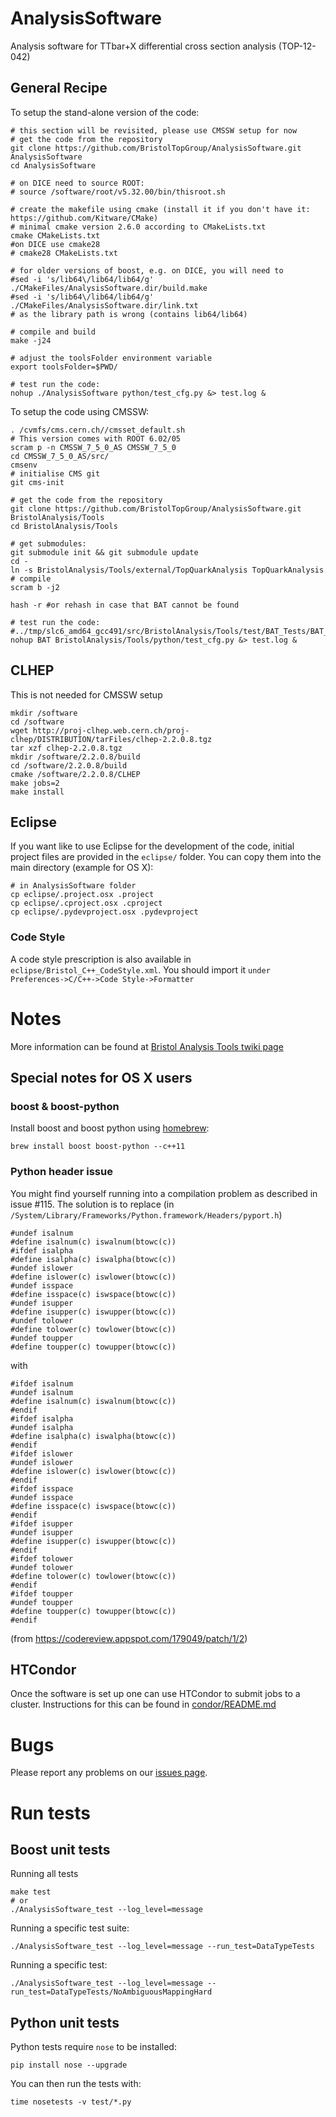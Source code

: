 AnalysisSoftware
================

Analysis software for TTbar+X differential cross section analysis (TOP-12-042)

## General Recipe

To setup the stand-alone version of the code:

```
# this section will be revisited, please use CMSSW setup for now
# get the code from the repository
git clone https://github.com/BristolTopGroup/AnalysisSoftware.git AnalysisSoftware
cd AnalysisSoftware

# on DICE need to source ROOT:
# source /software/root/v5.32.00/bin/thisroot.sh

# create the makefile using cmake (install it if you don't have it: https://github.com/Kitware/CMake)
# minimal cmake version 2.6.0 according to CMakeLists.txt
cmake CMakeLists.txt
#on DICE use cmake28
# cmake28 CMakeLists.txt

# for older versions of boost, e.g. on DICE, you will need to
#sed -i 's/lib64\/lib64/lib64/g' ./CMakeFiles/AnalysisSoftware.dir/build.make
#sed -i 's/lib64\/lib64/lib64/g' ./CMakeFiles/AnalysisSoftware.dir/link.txt
# as the library path is wrong (contains lib64/lib64)

# compile and build
make -j24

# adjust the toolsFolder environment variable
export toolsFolder=$PWD/

# test run the code:
nohup ./AnalysisSoftware python/test_cfg.py &> test.log &
```


To setup the code using CMSSW:

```
. /cvmfs/cms.cern.ch//cmsset_default.sh
# This version comes with ROOT 6.02/05
scram p -n CMSSW_7_5_0_AS CMSSW_7_5_0
cd CMSSW_7_5_0_AS/src/
cmsenv
# initialise CMS git
git cms-init

# get the code from the repository
git clone https://github.com/BristolTopGroup/AnalysisSoftware.git BristolAnalysis/Tools
cd BristolAnalysis/Tools

# get submodules:
git submodule init && git submodule update
cd -
ln -s BristolAnalysis/Tools/external/TopQuarkAnalysis TopQuarkAnalysis
# compile
scram b -j2

hash -r #or rehash in case that BAT cannot be found

# test run the code:
#../tmp/slc6_amd64_gcc491/src/BristolAnalysis/Tools/test/BAT_Tests/BAT_Tests
nohup BAT BristolAnalysis/Tools/python/test_cfg.py &> test.log &
```

## CLHEP
This is not needed for CMSSW setup
```
mkdir /software
cd /software
wget http://proj-clhep.web.cern.ch/proj-clhep/DISTRIBUTION/tarFiles/clhep-2.2.0.8.tgz
tar xzf clhep-2.2.0.8.tgz
mkdir /software/2.2.0.8/build
cd /software/2.2.0.8/build
cmake /software/2.2.0.8/CLHEP
make jobs=2
make install
```


## Eclipse
If you want like to use Eclipse for the development of the code, initial
project files are provided in the ```eclipse/``` folder. You can copy them into
the main directory (example for OS X):
```
# in AnalysisSoftware folder
cp eclipse/.project.osx .project
cp eclipse/.cproject.osx .cproject
cp eclipse/.pydevproject.osx .pydevproject
```

### Code Style
A code style prescription is also available in ```eclipse/Bristol_C++_CodeStyle.xml```.
You should import it ```under Preferences->C/C++->Code Style->Formatter```

# Notes
More information can be found at [Bristol Analysis Tools twiki page](https://twiki.cern.ch/twiki/bin/view/CMS/BristolAnalysisTools)

## Special notes for OS X users
### boost & boost-python
Install boost and boost python using [homebrew](http://brew.sh/):
```
brew install boost boost-python --c++11
```


### Python header issue
You might find yourself running into a compilation problem as described in issue #115.
The solution is to replace (in ```/System/Library/Frameworks/Python.framework/Headers/pyport.h```)
```
#undef isalnum
#define isalnum(c) iswalnum(btowc(c))
#ifdef isalpha
#define isalpha(c) iswalpha(btowc(c))
#undef islower
#define islower(c) iswlower(btowc(c))
#undef isspace
#define isspace(c) iswspace(btowc(c))
#undef isupper
#define isupper(c) iswupper(btowc(c))
#undef tolower
#define tolower(c) towlower(btowc(c))
#undef toupper
#define toupper(c) towupper(btowc(c))
```
with
```
#ifdef isalnum
#undef isalnum
#define isalnum(c) iswalnum(btowc(c))
#endif
#ifdef isalpha
#undef isalpha
#define isalpha(c) iswalpha(btowc(c))
#endif
#ifdef islower
#undef islower
#define islower(c) iswlower(btowc(c))
#endif
#ifdef isspace
#undef isspace
#define isspace(c) iswspace(btowc(c))
#endif
#ifdef isupper
#undef isupper
#define isupper(c) iswupper(btowc(c))
#endif
#ifdef tolower
#undef tolower
#define tolower(c) towlower(btowc(c))
#endif
#ifdef toupper
#undef toupper
#define toupper(c) towupper(btowc(c))
#endif
```
(from https://codereview.appspot.com/179049/patch/1/2)

## HTCondor
Once the software is set up one can use HTCondor to submit jobs to a cluster.
Instructions for this can be found in [condor/README.md](condor/README.md)

# Bugs
Please report any problems on our [issues page](https://github.com/BristolTopGroup/AnalysisSoftware/issues).

# Run tests
## Boost unit tests 
Running all tests
```
make test
# or
./AnalysisSoftware_test --log_level=message
```
Running a specific test suite:
```
./AnalysisSoftware_test --log_level=message --run_test=DataTypeTests
```

Running a specific test:
```
./AnalysisSoftware_test --log_level=message --run_test=DataTypeTests/NoAmbiguousMappingHard
```


## Python unit tests
Python tests require ```nose``` to be installed:
```
pip install nose --upgrade
```

You can then run the tests with:
```
time nosetests -v test/*.py
```
